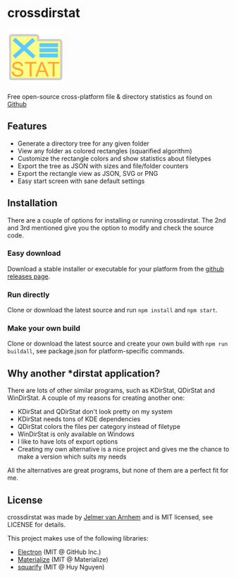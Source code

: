 crossdirstat
============

![crossdirstat](app/icons/128x128.png)

Free open-source cross-platform file & directory statistics as found on [Github](https://github.com/jelmerro/crossdirstat)

## Features

- Generate a directory tree for any given folder
- View any folder as colored rectangles (squarified algorithm)
- Customize the rectangle colors and show statistics about filetypes
- Export the tree as JSON with sizes and file/folder counters
- Export the rectangle view as JSON, SVG or PNG
- Easy start screen with sane default settings

## Installation

There are a couple of options for installing or running crossdirstat.
The 2nd and 3rd mentioned give you the option to modify and check the source code.

### Easy download

Download a stable installer or executable for your platform from the [github releases page](https://github.com/jelmerro/crossdirstat/releases).

### Run directly

Clone or download the latest source and run `npm install` and `npm start`.

### Make your own build

Clone or download the latest source and create your own build with `npm run buildall`, see package.json for platform-specific commands.

## Why another *dirstat application?

There are lots of other similar programs, such as KDirStat, QDirStat and WinDirStat.
A couple of my reasons for creating another one:

- KDirStat and QDirStat don't look pretty on my system
- KDirStat needs tons of KDE dependencies
- QDirStat colors the files per category instead of filetype
- WinDirStat is only available on Windows
- I like to have lots of export options
- Creating my own alternative is a nice project and gives me the chance to make a version which suits my needs

All the alternatives are great programs, but none of them are a perfect fit for me.

## License

crossdirstat was made by [Jelmer van Arnhem](https://github.com/jelmerro) and is MIT licensed, see LICENSE for details.

This project makes use of the following libraries:

- [Electron](https://github.com/electron/electron) (MIT @ GitHub Inc.)
- [Materialize](https://github.com/Dogfalo/materialize/) (MIT @ Materialize)
- [squarify](https://github.com/huy-nguyen/squarify) (MIT @ Huy Nguyen)
